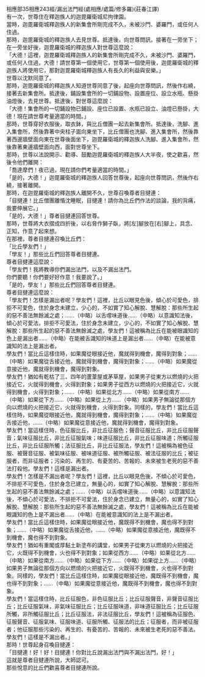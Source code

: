 相應部35相應243經/漏出法門經(處相應/處篇/修多羅)(莊春江譯)  
有一次，世尊住在釋迦族人的迦毘羅衛城尼拘律園。  
當時，迦毘羅衛城釋迦族人的新集會所剛完成不久，未被沙門、婆羅門，或任何人住過。  
那時，迦毘羅衛城的釋迦族人去見世尊。抵達後，向世尊問訊，接著在一旁坐下；在一旁坐好後，迦毘羅衛城的釋迦族人對世尊這麼說：  
「大德！這裡，迦毘羅衛城釋迦族人的新集會所剛完成不久，未被沙門、婆羅門，或任何人住過，大德！請世尊第一個使用它，世尊第一個使用後，迦毘羅衛城的釋迦族人將使用它，那對迦毘羅衛城釋迦族人有長久的利益與安樂。」  
世尊以沈默同意了。  
那時，迦毘羅衛城的釋迦族人知道世尊同意了後，起座向世尊問訊，然後作右繞，接著去新集會所。抵達後，鋪設集會所的一切鋪設物、設置座位、設立水瓶、懸掛油燈後，去見世尊。抵達後，對世尊這麼說：  
「大德！集會所的一切鋪設物已鋪設、座位已設置、水瓶已設立、油燈已懸掛，大德！現在請世尊考量適當的時間。」  
那時，世尊穿好衣服後，取衣鉢，與比丘僧團一起去新集會所。抵達後，洗腳、進入集會所，然後靠著中央柱子面向東坐下，比丘僧團也洗腳、進入集會所，然後靠著西邊牆壁面向東在世尊後面坐下，迦毘羅衛城的釋迦族人洗腳、進入集會所，然後靠著東邊牆壁面向西，面對世尊坐下。  
那時，世尊以法說開示、勸導、鼓勵迦毘羅衛城的釋迦族人大半夜，使之歡喜，然後令他們離開：  
「喬達摩們！夜已過，現在請你們考量適當的時間。」  
「是的，大德！」迦毘羅衛城的釋迦族人回答世尊後，起座向世尊問訊，然後作右繞，接著離開。  
那時，在迦毘羅衛城的釋迦族人離開不久，世尊召喚尊者目揵連：  
「目揵連！比丘僧團離惛沈睡眠，目揵連！請你為比丘們作法的談論，我的背痛，我要伸展它。」  
「是的，大德！」尊者目揵連回答世尊。  
那時，世尊將大衣摺成四折後，以右脅作獅子臥，將[左]腳放在[右]腳上，具念、正知，作意了起來想。  
在那裡，尊者目揵連召喚比丘們：  
「比丘學友們！」  
「學友！」那些比丘們回答尊者目揵連。  
尊者目揵連這麼說：  
「學友們！我將教導你們漏出法門，以及不漏出法門。  
你們要聽！你們要好好作意！我要說了。」  
「是的，學友！」那些比丘們回答尊者目揵連。  
尊者目揵連這麼說：  
「學友們！怎樣是漏出者呢？學友們！這裡，比丘以眼見色後，傾心於可愛色，排拒不可愛色，住於身念未建立，少心的，不如實了知心解脫、慧解脫：那些所生起的惡不善法無餘滅之處；……（中略）以舌嚐味道後……（中略）以意識知法後，傾心於可愛法，排拒不可愛法，住於身念未建立，少心的，不如實了知心解脫、慧解脫：那些所生起的惡不善法無餘滅之處，學友們！這被稱為比丘在能被眼識知的色上是漏出者……（中略）在能被舌識知的味道上是漏出者……（中略）在能被意識知的法上是漏出者。  
學友們！當比丘這樣住時，如果魔從眼接近他，魔就得到機會，魔得到對象；……（中略）如果魔從舌接近他，魔就得到機會，魔得到對象；……（中略）如果魔從意接近他，魔就得到機會，魔得到對象。  
學友們！猶如有乾枯了三、四年的蘆葦屋或茅草屋，如果男子從東方以燃燒的火把接近它，火就得到機會，火得到對象；如果男子從西方以燃燒的火把接近它，火就得到機會，火得到對象；……（中略）如果從北方……（中略）如果從南方……（中略）如果從下方……（中略）如果從上方……（中略）如果男子無論從那個方向以燃燒的火把接近它，火就得到機會，火得到對象。同樣的，學友們！當比丘這樣住時，如果魔從眼接近他，魔就得到機會，魔得到對象；……（中略）如果魔從舌接近他，……（中略）如果魔從意接近他，魔就得到機會，魔得到對象。  
學友們！當這樣住時，色征服比丘，非比丘征服色；聲音征服比丘，非比丘征服聲音；氣味征服比丘，非比丘征服氣味；味道征服比丘，非比丘征服味道；所觸征服比丘，非比丘征服所觸；法征服比丘，非比丘征服法，學友們！這被稱為被色征服、被聲音征服、被氣味征服、被味道征服、被所觸征服、被法征服的比丘；被征服者，而非征服者；污染的、再生的、有憂苦的、苦報的、未來被生老死的惡不善法打殺他。學友們！這樣是漏出者。  
學友們！怎樣是不漏出者呢？學友們！這裡，比丘以眼見色後，不傾心於可愛色，不排拒不可愛色，住於身念已建立，無量心的，如實了知心解脫、慧解脫：那些所生起的惡不善法無餘滅之處；……（中略）以舌嚐味道後……（中略）以意識知法後，不傾心於可愛法，不排拒不可愛法，住於身念已建立，無量心的，如實了知心解脫、慧解脫：那些所生起的惡不善法無餘滅之處，學友們！這被稱為比丘在能被眼識知的色上是不漏出者……（中略）在能被意識知的法上是不漏出者。  
學友們！當比丘這樣住時，如果魔從眼接近他，魔既得不到機會，魔也得不到對象；……（中略）如果魔從舌接近他，……（中略）如果魔從意接近他，魔既得不到機會，魔也得不到對象。  
學友們！猶如有重閣或厚黏土新塗布的講堂，如果男子從東方以燃燒的火把接近它，火既得不到機會，火也得不到對象；如果從西方……（中略）如果從北方……（中略）如果從南方……（中略）如果從下方……（中略）如果從上方……（中略）如果男子無論從那個方向以燃燒的火把接近它，火既得不到機會，火也得不到對象。同樣的，學友們！當比丘這樣住時，如果魔從眼接近他，魔既得不到機會，魔也得不到對象；……（中略）如果魔從意接近他，魔既得不到機會，魔也得不到對象。  
學友們！當這樣住時，比丘征服色，非色征服比丘；比丘征服聲音，非聲音征服比丘；比丘征服氣味，非氣味征服比丘；比丘征服味道，非味道征服比丘；比丘征服所觸，非所觸征服比丘；比丘征服法，非法征服比丘，學友們！這被稱為征服色、征服聲音、征服氣味、征服味道、征服所觸、征服法的比丘；征服者，而非被征服者；他征服那些污染的、再生的、有憂苦的、苦報的、未來被生老死的惡不善法。學友們！這樣是不漏出者。」  
那時！世尊起身召喚目揵連：  
「目揵連！好！好！目揵連！你對比丘說漏出法門與不漏出法門，好！」  
這就是尊者目揵連所說，大師認可。  
那些悅意的比丘們歡喜尊者目揵連所說。  
  
  
